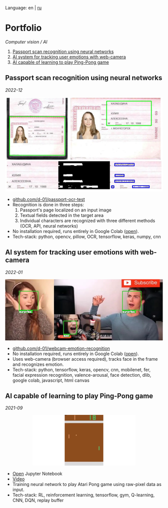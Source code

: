Language: en | [ru](README-RU.md)

# Portfolio

*Computer vision / AI*

1. [Passport scan recognition using neural networks](#passport-ocr)
1. [AI system for tracking user emotions with web-camera](#webcam-emotion-recognition)
1. [AI capable of learning to play Ping-Pong game](#pong-ai)

<a id="passport-ocr"></a>

## Passport scan recognition using neural networks

*2022-12*

![passport-ocr](img/passport-ocr.jpg)

* [github.com/d-01/passport-ocr-test](https://github.com/d-01/passport-ocr-test)
* Recognition is done in three steps:
  1. Passport's page localized on an input image
  1. Textual fields detected in the target area
  1. Individual characters are recognized with three different methods (OCR, API, neural networks)
* No installation required, runs entirely in Google Colab ([open](https://colab.research.google.com/drive/1c3nP5v1tXdU9bPQe59H3ZFRu5TWkMCcU)).
* Tech-stack: python, opencv, pillow, OCR, tensorflow, keras, numpy, cnn

<a id="webcam-emotion-recognition"></a>

## AI system for tracking user emotions with web-camera

*2022-01*

<p align="center"><img src="img/6.jpg" style="zoom: 67%;" /></p>

* [github.com/d-01/webcam-emotion-recognition](https://github.com/d-01/webcam-emotion-recognition)
* No installation required, runs entirely in Google Colab ([open](https://colab.research.google.com/drive/1c3nP5v1tXdU9bPQe59H3ZFRu5TWkMCcU)).
* Uses web-camera (browser access required), tracks face in the frame and recognizes emotion.
* Tech-stack: python, tensorflow, keras, opencv, cnn, mobilenet, fer, facial expression recognition, valence-arousal, face detection, dlib, google colab, javascript, html canvas

<a id="pong-ai"></a>

## AI capable of learning to play Ping-Pong game

*2021-09*

<p align="center"><img src="img/4.png" style="zoom:67%;" /></p>

* [Open](https://d-01.github.io/static/jupyter-export/pong-ai.html) Jupyter Notebook
* [Video](img/pong-q-learning-demo.mp4)
* Training neural network to play Atari Pong game using raw-pixel data as input.
* Tech-stack: RL, reinforcement learning, tensorflow, gym, Q-learning, CNN, DQN, replay buffer

